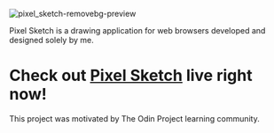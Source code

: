 ![pixel_sketch-removebg-preview](https://user-images.githubusercontent.com/71084029/152868906-234ef685-0b5f-4bc0-a766-d027e9f7a935.png)

Pixel Sketch is a drawing application for web browsers developed and designed solely by me.

# Check out [Pixel Sketch](https://kstencell.github.io/pixel-sketch/) live right now!

This project was motivated by The Odin Project learning community.
